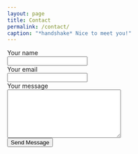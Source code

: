 ```yaml
---
layout: page
title: Contact
permalink: /contact/
caption: "*handshake* Nice to meet you!"
---
```

<form id="contact_form" action="https://formspree.io/leshrec2@gmail.com" method="POST" enctype="multipart/form-data">
    <div class="row">
        <label for="name">Your name</label><br />
        <input id="name" class="name" name="name" type="text" value="" /><br />
    </div>
    <div class="row">
        <label for="email">Your email</label><br />
        <input id="email" class="email" name="email" type="text" value="" /><br />
    </div>
    <div class="row">
        <label for="message">Your message</label><br />
        <textarea id="message" class="input" name="message" rows="7" cols="30"></textarea><br />
    </div>
    <input id="submit_button" type="submit" value="Send Message" />
</form>	
